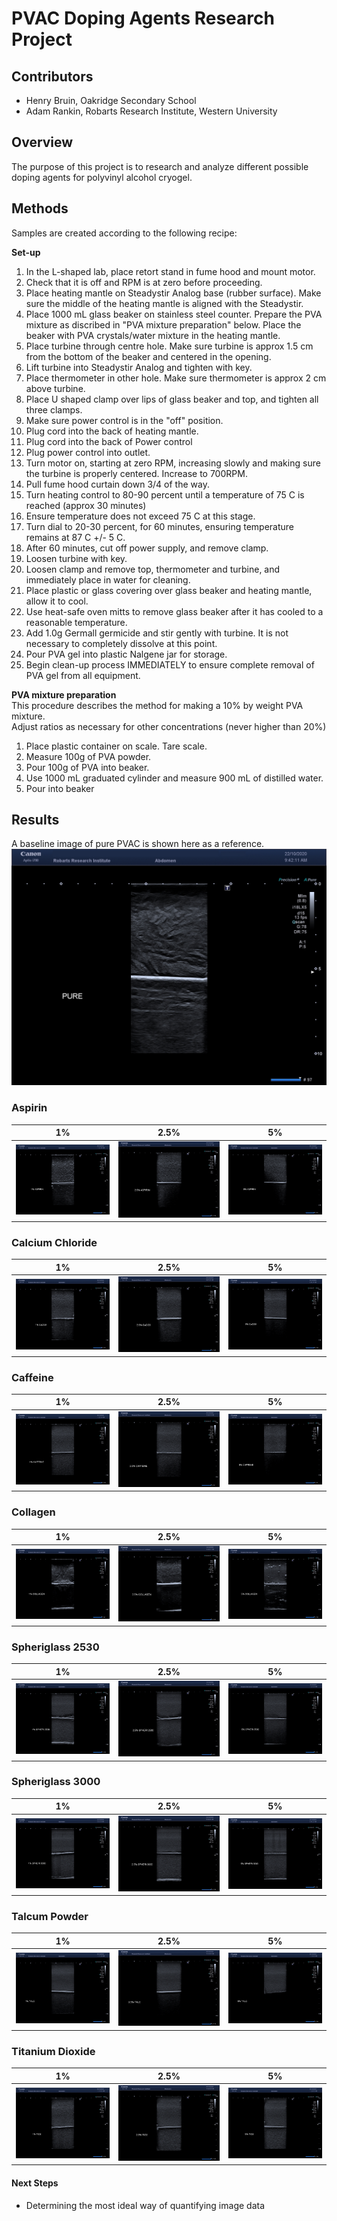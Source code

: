 # PVAC Doping Agents Research Project

## Contributors
* Henry Bruin, Oakridge Secondary School
* Adam Rankin, Robarts Research Institute, Western University

## Overview
The purpose of this project is to research and analyze different possible doping agents for polyvinyl alcohol cryogel.

## Methods
Samples are created according to the following recipe:

**Set-up**
1. In the L-shaped lab, place retort stand in fume hood and mount motor. 
1. Check that it is off and RPM is at zero before proceeding.
1. Place heating mantle on Steadystir Analog base (rubber surface). Make sure the middle of the heating mantle is aligned with the Steadystir. 
1. Place 1000 mL glass beaker on stainless steel counter. Prepare the PVA mixture as discribed in "PVA mixture preparation" below. Place the beaker with PVA crystals/water mixture in the heating mantle. 
1. Place turbine through centre hole. Make sure turbine is approx 1.5 cm from the bottom of the beaker and centered in the opening. 
1. Lift turbine into Steadystir Analog and tighten with key.
1. Place thermometer in other hole. Make sure thermometer is approx 2 cm above turbine. 
1. Place U shaped clamp over lips of glass beaker and top, and tighten all three clamps. 
1. Make sure power control is in the "off" position. 
1. Plug cord into the back of heating mantle. 
1. Plug cord into the back of Power control
1. Plug power control into outlet. 
1. Turn motor on, starting at zero RPM, increasing slowly and making sure the turbine is properly centered. Increase to 700RPM. 
1. Pull fume hood curtain down 3/4 of the way.
1. Turn heating control to 80-90 percent until a temperature of 75 C is reached (approx 30 minutes)
1. Ensure temperature does not exceed 75 C at this stage.
1. Turn dial to 20-30 percent, for 60 minutes, ensuring temperature remains at 87 C +/- 5 C. 
1. After 60 minutes, cut off power supply, and remove clamp. 
1. Loosen turbine with key.
1. Loosen clamp and remove top, thermometer and turbine, and immediately place in water for cleaning. 
1. Place plastic or glass covering over glass beaker and heating mantle, allow it to cool. 
1. Use heat-safe oven mitts to remove glass beaker after it has cooled to a reasonable temperature. 
1. Add 1.0g Germall germicide and stir gently with turbine. It is not necessary to completely dissolve at this point. 
1. Pour PVA gel into plastic Nalgene jar for storage.
1. Begin clean-up process IMMEDIATELY to ensure complete removal of PVA gel from all equipment. 

**PVA mixture preparation**\
This procedure describes the method for making a 10% by weight PVA mixture.\
Adjust ratios as necessary for other concentrations (never higher than 20%)
1. Place plastic container on scale. Tare scale. 
1. Measure 100g of PVA powder.
1. Pour 100g of PVA into beaker. 
1. Use 1000 mL graduated cylinder and measure 900 mL of distilled water. 
1. Pour into beaker

## Results
A baseline image of pure PVAC is shown here as a reference.
![Un-doped PVAC](Images/Pure/Pure_Phantom_Ultrasound.jpg)

### Aspirin
| 1% | 2.5% | 5% |
|:---:|:---:|:---:|
|![1% Aspirin](Images/Aspirin/1_percent_Aspirin.jpg)|![2.5% Aspirin](Images/Aspirin/2.5_percent_Aspirin.jpg)|![5% Aspirin](Images/Aspirin/5_percent_Aspirin.jpg)|

### Calcium Chloride
| 1% | 2.5% | 5% |
|:---:|:---:|:---:|
|![1% CaCO3](Images/CaCO3/1_percent_CaCO3.jpg)|![2.5% CaCO3](Images/CaCO3/2.5_percent_CaCO3.jpg)|![5% CaCO3](Images/CaCO3/5_percent_CaCO3.jpg)|

### Caffeine
| 1% | 2.5% | 5% |
|:---:|:---:|:---:|
|![1% Caffeine](Images/Caffeine/1_percent_caffeine.jpg)|![2.5% Caffeine](Images/Caffeine/2.5_percent_caffeine.jpg)|![5% Caffeine](Images/Caffeine/5_percent_caffeine.jpg)|

### Collagen
| 1% | 2.5% | 5% |
|:---:|:---:|:---:|
|![1% COLLAGEN](Images/COLLAGEN/1_percent_collagen.jpg)|![2.5% COLLAGEN](Images/COLLAGEN/2.5_percent_collagen.jpg)|![5% COLLAGEN](Images/COLLAGEN/5_percent_collagen.jpg)|

### Spheriglass 2530
| 1% | 2.5% | 5% |
|:---:|:---:|:---:|
|![1% Spheriglass 2530](Images/SPHERI_2530/1_percent_spheri2530.jpg)|![2.5% Spheriglass 2530](Images/SPHERI_2530/2.5_percent_spheri2530.jpg)|![5% Spheriglass 2530](Images/SPHERI_2530/5_percent_spheri2530.jpg)|

### Spheriglass 3000
| 1% | 2.5% | 5% |
|:---:|:---:|:---:|
|![1% Spheriglass 3000](Images/SPHERI_3000/1_percent_Spheri3000.jpg)|![2.5% Spheriglass 3000](Images/SPHERI_3000/2.5_percent_Spheri3000.jpg)|![5% Spheriglass 3000](Images/SPHERI_3000/5_percent_Spheri3000.jpg)|

### Talcum Powder
| 1% | 2.5% | 5% |
|:---:|:---:|:---:|
|![1% Talcum](Images/Talcum/1_percent_talc.jpg)|![2.5% Talcum](Images/Talcum/2.5_percent_talc.jpg)|![5% Talcum](Images/Talcum/5_percent_talc.jpg)|

### Titanium Dioxide
| 1% | 2.5% | 5% |
|:---:|:---:|:---:|
|![1% TiO2](Images/TiO2/1_percent_TiO2.jpg)|![2.5% TiO2](Images/TiO2/2.5_percent_TiO2.jpg)|![5% TiO2](Images/TiO2/5_percent_TiO2.jpg)|

#### Next Steps
* Determining the most ideal way of quantifying image data 
